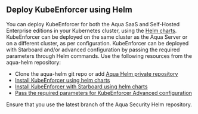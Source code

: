 ## Deploy KubeEnforcer using Helm

You can deploy KubeEnforcer for both the Aqua SaaS and Self-Hosted Enterprise editions in your Kubernetes cluster, using the [Helm charts](https://helm.sh/). KubeEnforcer can be deployed on the same cluster as the Aqua Server or on a different cluster, as per configuration. KubeEnforcer can be deployed with Starboard and/or advanced configuration by passing the required parameters through Helm commands. Use the following resources from the aqua-helm repository:

* Clone the aqua-helm git repo or add [Aqua Helm private repository](https://helm.aquasec.com)
* [Install KubeEnforcer using helm charts](https://github.com/aquasecurity/aqua-helm/tree/6.2/kube-enforcer#deploy-the-helm-chart)
* [Install KubeEnforcer with Starboard using helm charts](https://github.com/aquasecurity/aqua-helm/tree/6.2/kube-enforcer-starboard#deploy-the-helm-chart)
* [Pass the required parameters for KubeEnforcer Advanced configuration](https://github.com/aquasecurity/aqua-helm/tree/6.2/kube-enforcer#configurable-parameters)

Ensure that you use the latest branch of the Aqua Security Helm repository.